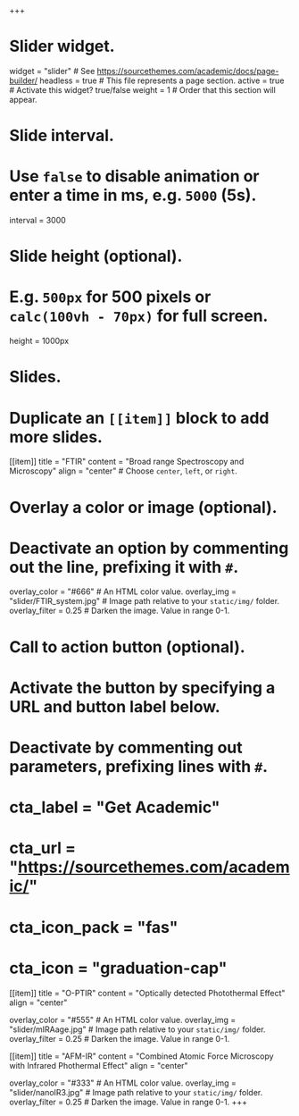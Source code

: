 +++
# Slider widget.
widget = "slider"  # See https://sourcethemes.com/academic/docs/page-builder/
headless = true  # This file represents a page section.
active = true  # Activate this widget? true/false
weight = 1  # Order that this section will appear.

# Slide interval.
# Use `false` to disable animation or enter a time in ms, e.g. `5000` (5s).
interval = 3000

# Slide height (optional).
# E.g. `500px` for 500 pixels or `calc(100vh - 70px)` for full screen.
height = 1000px

# Slides.
# Duplicate an `[[item]]` block to add more slides.
[[item]]
  title = "FTIR"
  content = "Broad range Spectroscopy and Microscopy"
  align = "center"  # Choose `center`, `left`, or `right`.

  # Overlay a color or image (optional).
  #   Deactivate an option by commenting out the line, prefixing it with `#`.
  overlay_color = "#666"  # An HTML color value.
  overlay_img = "slider/FTIR_system.jpg"  # Image path relative to your `static/img/` folder.
  overlay_filter = 0.25  # Darken the image. Value in range 0-1.

  # Call to action button (optional).
  #   Activate the button by specifying a URL and button label below.
  #   Deactivate by commenting out parameters, prefixing lines with `#`.
 # cta_label = "Get Academic"
 # cta_url = "https://sourcethemes.com/academic/"
 # cta_icon_pack = "fas"
 # cta_icon = "graduation-cap"

[[item]]
  title = "O-PTIR"
  content = "Optically detected Photothermal Effect"
  align = "center"

  overlay_color = "#555"  # An HTML color value.
  overlay_img = "slider/mIRAage.jpg"  # Image path relative to your `static/img/` folder.
  overlay_filter = 0.25  # Darken the image. Value in range 0-1.
  <div style=\"height: 500px\"></div>
[[item]]
  title = "AFM-IR"
  content = "Combined Atomic Force Microscopy with Infrared Phothermal Effect"
  align = "center"

  overlay_color = "#333"  # An HTML color value.
  overlay_img = "slider/nanoIR3.jpg"  # Image path relative to your `static/img/` folder.
  overlay_filter = 0.25  # Darken the image. Value in range 0-1.
+++
